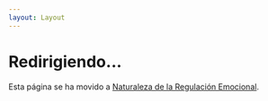 ```yaml
---
layout: Layout
---
```


<script>
if (typeof window !== 'undefined') {
  window.location.href = '/es/Naturaleza_regulacion_emocional.html'
}
</script>

# Redirigiendo...

Esta página se ha movido a [Naturaleza de la Regulación Emocional](/es/Naturaleza_regulacion_emocional.html).

